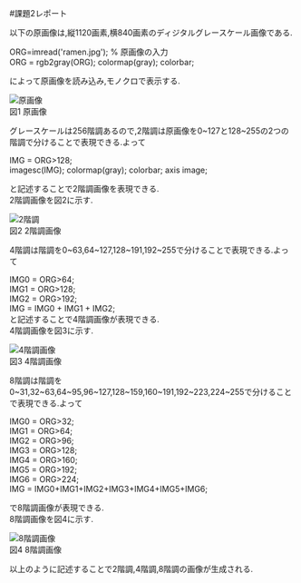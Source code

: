#課題2レポート

以下の原画像は,縦1120画素,横840画素のディジタルグレースケール画像である.

ORG=imread('ramen.jpg'); % 原画像の入力  
ORG = rgb2gray(ORG); colormap(gray); colorbar;

によって原画像を読み込み,モノクロで表示する.

![原画像](https://github.com/fujikawabata/MATLAB/blob/master/image/kadai2/ramen.jpg?raw=true)  
図1 原画像

グレースケールは256階調あるので,2階調は原画像を0~127と128~255の2つの階調で分けることで表現できる.よって

IMG = ORG>128;  
imagesc(IMG); colormap(gray); colorbar;  axis image;

と記述することで2階調画像を表現できる.  
2階調画像を図2に示す.

![2階調](https://github.com/fujikawabata/MATLAB/blob/master/image/kadai2/kadai2-1.jpg?raw=true)  
図2 2階調画像

4階調は階調を0~63,64~127,128~191,192~255で分けることで表現できる.よって

IMG0 = ORG>64;  
IMG1 = ORG>128;  
IMG2 = ORG>192;  
IMG = IMG0 + IMG1 + IMG2;  
と記述することで4階調画像が表現できる.  
4階調画像を図3に示す.

![4階調画像](https://github.com/fujikawabata/MATLAB/blob/master/image/kadai2/kadai2-2.jpg?raw=true)  
図3 4階調画像

8階調は階調を0~31,32~63,64~95,96~127,128~159,160~191,192~223,224~255で分けることで表現できる.よって

IMG0 = ORG>32;  
IMG1 = ORG>64;  
IMG2 = ORG>96;  
IMG3 = ORG>128;  
IMG4 = ORG>160;  
IMG5 = ORG>192;  
IMG6 = ORG>224;  
IMG = IMG0+IMG1+IMG2+IMG3+IMG4+IMG5+IMG6;

で8階調画像が表現できる.  
8階調画像を図4に示す.

![8階調画像](https://github.com/fujikawabata/MATLAB/blob/master/image/kadai2/kadai2-2.jpg?raw=true)  
図4 8階調画像

以上のように記述することで2階調,4階調,8階調の画像が生成される.
